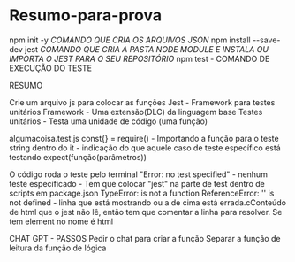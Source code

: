 # Resumo-para-prova

npm init -y *COMANDO QUE CRIA OS ARQUIVOS JSON*
npm install --save-dev jest *COMANDO QUE CRIA A PASTA NODE MODULE E INSTALA OU IMPORTA O JEST PARA O SEU REPOSITÓRIO* 
npm test - COMANDO DE EXECUÇÃO DO TESTE

RESUMO

Crie um arquivo js para colocar as funções
Jest - Framework para testes unitários
Framework - Uma extensão(DLC) da linguagem base
Testes unitários - Testa uma unidade de código (uma função)


algumacoisa.test.js
const{} = require() - Importando a função para o teste
string dentro do it - indicação do que aquele caso de teste específico está testando
expect(função(parâmetros))

O código roda o teste pelo terminal
"Error: no test specified" - nenhum teste especificado - Tem que colocar "jest" na parte de test dentro de scripts em package.json
TypeError: is not a function
ReferenceError: '' is not defined - linha que está mostrando ou a de cima está errada.cConteúdo de html que o jest não lê, então tem que comentar a linha para resolver.
Se tem element no nome é html

CHAT GPT - PASSOS
Pedir o chat para criar a função
Separar a função de leitura da função de lógica
